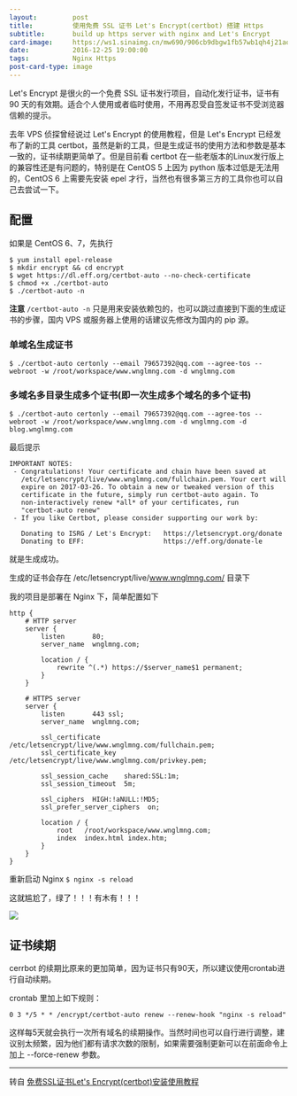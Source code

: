 ```yaml
---
layout:         post
title:          使用免费 SSL 证书 Let's Encrypt(certbot) 搭建 Https
subtitle:       build up https server with nginx and Let's Encrypt
card-image:     https://ws1.sinaimg.cn/mw690/906cb9dbgw1fb57wb1qh4j21ao0iwdik.jpg
date:           2016-12-25 19:00:00
tags:           Nginx Https
post-card-type: image
---
```


Let's Encrypt 是很火的一个免费 SSL 证书发行项目，自动化发行证书，证书有 90 天的有效期。适合个人使用或者临时使用，不用再忍受自签发证书不受浏览器信赖的提示。

去年 VPS 侦探曾经说过 Let's Encrypt 的使用教程，但是 Let's Encrypt 已经发布了新的工具 certbot，虽然是新的工具，但是生成证书的使用方法和参数是基本一致的，证书续期更简单了。但是目前看 certbot 在一些老版本的Linux发行版上的兼容性还是有问题的，特别是在 CentOS 5 上因为 python 版本过低是无法用的，CentOS 6 上需要先安装 epel 才行，当然也有很多第三方的工具你也可以自己去尝试一下。

## 配置

如果是 CentOS 6、7，先执行

```
$ yum install epel-release
$ mkdir encrypt && cd encrypt
$ wget https://dl.eff.org/certbot-auto --no-check-certificate
$ chmod +x ./certbot-auto
$ ./certbot-auto -n
```

**注意** ```/certbot-auto -n``` 只是用来安装依赖包的，也可以跳过直接到下面的生成证书的步骤，国内 VPS 或服务器上使用的话建议先修改为国内的 pip 源。

### 单域名生成证书

```shell
$ ./certbot-auto certonly --email 79657392@qq.com --agree-tos --webroot -w /root/workspace/www.wnglmng.com -d wnglmng.com
```

### 多域名多目录生成多个证书(即一次生成多个域名的多个证书)

```shell
$ ./certbot-auto certonly --email 79657392@qq.com --agree-tos --webroot -w /root/workspace/www.wnglmng.com -d wnglmng.com -d blog.wnglmng.com
```

最后提示

```
IMPORTANT NOTES:
 - Congratulations! Your certificate and chain have been saved at
   /etc/letsencrypt/live/www.wnglmng.com/fullchain.pem. Your cert will
   expire on 2017-03-26. To obtain a new or tweaked version of this
   certificate in the future, simply run certbot-auto again. To
   non-interactively renew *all* of your certificates, run
   "certbot-auto renew"
 - If you like Certbot, please consider supporting our work by:

   Donating to ISRG / Let's Encrypt:   https://letsencrypt.org/donate
   Donating to EFF:                    https://eff.org/donate-le
```

就是生成成功。

生成的证书会存在 /etc/letsencrypt/live/www.wnglmng.com/ 目录下

我的项目是部署在 Nginx 下，简单配置如下

```
http {
    # HTTP server
    server {
        listen       80;
        server_name  wnglmng.com;

	    location / {
	        rewrite ^(.*) https://$server_name$1 permanent;
    	}
    }

    # HTTPS server
    server {
        listen       443 ssl;
        server_name  wnglmng.com;

        ssl_certificate      /etc/letsencrypt/live/www.wnglmng.com/fullchain.pem;
        ssl_certificate_key  /etc/letsencrypt/live/www.wnglmng.com/privkey.pem;

        ssl_session_cache    shared:SSL:1m;
        ssl_session_timeout  5m;

        ssl_ciphers  HIGH:!aNULL:!MD5;
        ssl_prefer_server_ciphers  on;

        location / {
            root   /root/workspace/www.wnglmng.com;
            index  index.html index.htm;
        }
    }
}
```

重新启动 Nginx ``` $ nginx -s reload ```

这就尴尬了，绿了！！！有木有！！！

![](https://ws2.sinaimg.cn/mw690/906cb9dbgw1fb58vs7lesj21kw0u31kx.jpg)

## 证书续期

cerrbot 的续期比原来的更加简单，因为证书只有90天，所以建议使用crontab进行自动续期。

crontab 里加上如下规则：

```
0 3 */5 * * /encrypt/certbot-auto renew --renew-hook "nginx -s reload"
```

这样每5天就会执行一次所有域名的续期操作。当然时间也可以自行进行调整，建议别太频繁，因为他们都有请求次数的限制，如果需要强制更新可以在前面命令上加上 --force-renew 参数。

---

转自 [免费SSL证书Let's Encrypt(certbot)安装使用教程](https://www.vpser.net/build/letsencrypt-certbot.html)
